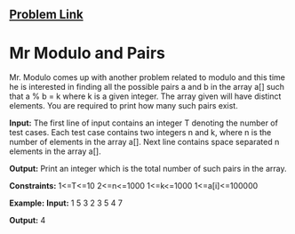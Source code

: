 ## [Problem Link](https://practice.geeksforgeeks.org/problems/mr-modulo-and-pairs/0)

# **Mr Modulo and Pairs**

Mr. Modulo comes up with another problem related to modulo and this time he is interested in finding all the possible pairs a and b in the array a[] such that a % b = k where k is a given integer. The array given will have distinct elements.
You are required to print how many such pairs exist.

**Input:**
The first line of input contains an integer T denoting the number of test cases. Each test case contains two integers n and k, where n is the number of elements in the array a[]. Next line contains space separated n elements in the array a[].

**Output:**
Print an integer which is the total number of such pairs in the array.

**Constraints:**
1<=T<=10
2<=n<=1000
1<=k<=1000
1<=a[i]<=100000

**Example:**
**Input:**
1
5 3
2 3 5 4 7

**Output:**
4


